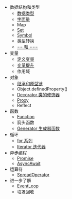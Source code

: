 - 数据结构和类型
  - [数据类型](/zh-cn/Types.md)
  - [字面量](/zh-cn/Iiterals.md)
  - Map
  - [Set](/zh-cn/Set.md)
  - [Symbol](/zh-cn/Symbol.md)
  - 类型转换
  - [== 和 ===](/zh-cn/Equality.md)
- 变量
  - [定义变量](/zh-cn/定义变量.md)
  - [变量提升](/zh-cn/Hoisting.md)
  - 作用域
- 对象
  - [继承和原型链](/zh-cn/继承和原型链.md)
  - Object.definedProperty()
  - [Decorator 类的修饰器](/zh-cn/Decorator.md)
  - [Proxy](/zh-cn/Proxy.md)
  - Reflect
- 函数
  - [Function](/zh-cn/Function.md)
  - 箭头函数
  - [Generator 生成器函数](/zh-cn/Generator.md)
- 循环
  - [for 系列](/zh-cn/for.md)
  - [Iterator 迭代器](/zh-cn/Iterator.md)
- 异步编程
  - [Promise](/zh-cn/Promise.md)
  - [AsyncAwait](/zh-cn/AsyncAwait.md)
- 运算符
  - [SpreadOperator](/zh-cn/SpreadOperator.md)
- 进一步了解
  - [EventLoop](/zh-cn/EventLoop.md)
  - 垃圾回收